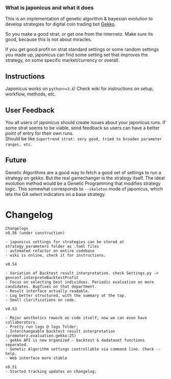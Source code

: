 ### What is japonicus and what it does
This is an implementation of genetic algorithm & bayesian evolution to develop strategies for digital coin trading bot <a href="https://github.com/askmike/gekko">Gekko</a>.

So you make a good strat, or get one from the internetz. Make sure its good, because this is not about miracles.

If you get good profit on strat standard settings or some random settings you made up, japonicus can find some setting set that improves the strategy, on some specific market/currency or overall.

## Instructions
Japonicus works on `python>=3.6`!
Check wiki for instructions on setup, workflow, methods, etc.


## User Feedback

You all users of japonicus should create issues about your japonicus runs.
If some strat seems to be viable, send feedback so users can have a better point of entry for their own runs.<br>
Should be like `Supertrend strat: very good, tried to broaden parameter ranges, etc`.


## Future

Genetic Algorithms are a good way to fetch a good set of settings to run a strategy
on gekko. But the real gamechanger is the strategy itself. The ideal evolution method
would be a Genetic Programming that modifies strategy logic. This somewhat
corresponds to `--skeleton` mode of japonicus, which lets the GA select indicators on a base strategy.


# Changelog

```
Changelogs 
v0.56 (under construction)

- japonicus settings for strategies can be stored at strategy_parameters folder as .toml files
- automated refactor on entire codebase
- wiki is online, check it for instructions.

v0.54

- Variation of Backtest result interpretation. check Settings.py -> genconf.interpreteBacktestProfit
- Focus on selecting best individues. Periodic evaluation on more candidates. Bugfixes on that department. 
- Result interface actually readable.
- Log better structured, with the summary at the top.
- Small clarifications on code.

v0.53

- Major aesthetics rework on code itself; now we can even have collaborators.
- Pretty run logs @ logs folder;
- Interchangeable backtest result interpretation (promoterz.evaluation.gekko:25)
- gekko API is now organized - backtest & dadataset functions separated.
- Genetic Algorithm settings controllable via command line. Check --help.
- Web interface more stable

v0.51
- Started tracking updates on changelog;

```
